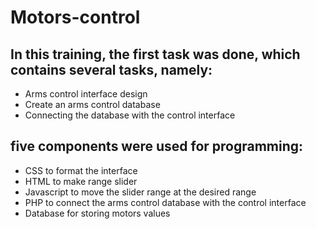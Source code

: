 # Motors-control
## In this training, the first task was done, which contains several tasks, namely:
 * Arms control interface design
 *  Create an arms control database
 *  Connecting the database with the control interface

 ## five components were used for programming:
* CSS to format the interface
* HTML to make range slider 
* Javascript to move the slider range at the desired range
* PHP to connect the arms control database with the control interface
* Database for storing motors values
